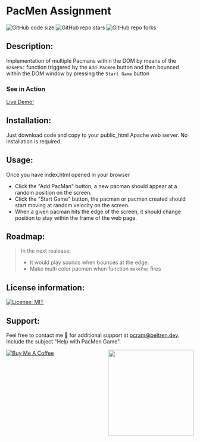 # PacMen Assignment
![GitHub code size](https://img.shields.io/github/repo-size/otanerocram/MIT-JS-Excersise-7.2)
![GitHub repo stars](https://img.shields.io/github/stars/otanerocram/MIT-JS-Excersise-7.2)
![GitHub repo forks](https://img.shields.io/github/forks/otanerocram/MIT-JS-Excersise-7.2)

## Description: 
Implementation of multiple Pacmans within the DOM by means of the `makePac` function triggered by the `Add Pacmen` button and then bounced within the DOM window by pressing the `Start Game` button

### See in Action
[Live Demo!](https://otanerocram.github.io/MIT-JS-Excersise-7.2/index.html)

## Installation: 
Just download code and copy to your public_html Apache web server. No installation is required.

## Usage: 
Once you have index.html opened in your browser
- Click the "Add PacMan" button, a new pacman should appear at a random position on the screen. 
- Click the "Start Game" button, the pacman or pacmen created should start moving at random velocity on the screen. 
- When a given pacman hits the edge of the screen, it should change position to stay within the frame of the web page.

## Roadmap: 
> In the next realease:
> - It would play sounds when bounces at the edge. 
> - Make multi color pacmen when function `makePac` fires

## License information: 
[![License: MIT](https://img.shields.io/badge/License-MIT-yellow.svg)](https://opensource.org/licenses/MIT)

## Support: 
Feel free to contact me :call_me_hand: for additional support at ocram@beltren.dev. Include the subject "Help with PacMen Game".

<img align='right' src="https://media.giphy.com/media/M9gbBd9nbDrOTu1Mqx/giphy.gif" width="230">

[![Buy Me A Coffee](https://cdn.buymeacoffee.com/buttons/v2/default-yellow.png)](https://www.buymeacoffee.com/otanerocram)
